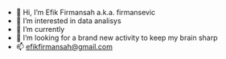 - 👋 Hi, I’m Efik Firmansah a.k.a. firmansevic
- 👀 I’m interested in data analisys
- 🌱 I’m currently 
- 💞️ I’m looking for a brand new activity to keep my brain sharp
- 📫 efikfirmansah@gmail.com


<!---
firmansevic/firmansevic is a ✨ special ✨ repository because its `README.md` (this file) appears on your GitHub profile.
You can click the Preview link to take a look at your changes.
--->
